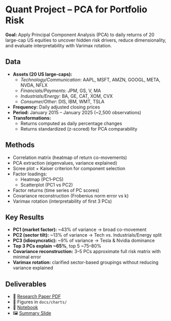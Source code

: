 # Quant Project – PCA for Portfolio Risk

**Goal:** Apply Principal Component Analysis (PCA) to daily returns of 20 large-cap US equities to uncover hidden risk drivers, reduce dimensionality, and evaluate interpretability with Varimax rotation.

## Data
- **Assets (20 US large-caps):**
  - *Technology/Communication*: AAPL, MSFT, AMZN, GOOGL, META, NVDA, NFLX
  - *Financials/Payments*: JPM, GS, V, MA
  - *Industrials/Energy*: BA, GE, CAT, XOM, CVX
  - *Consumer/Other*: DIS, IBM, WMT, TSLA
- **Frequency:** Daily adjusted closing prices
- **Period:** January 2015 – January 2025 (\~2,500 observations)
- **Transformations:**
  - Returns computed as daily percentage changes
  - Returns standardized (z-scored) for PCA comparability

## Methods

- Correlation matrix (heatmap of return co-movements)
- PCA extraction (eigenvalues, variance explained)
- Scree plot + Kaiser criterion for component selection
- Factor loadings:
  - Heatmap (PC1–PC5)
  - Scatterplot (PC1 vs PC2)
- Factor returns (time series of PC scores)
- Covariance reconstruction (Frobenius norm error vs k)
- Varimax rotation (interpretability of first 3 PCs)

## Key Results

- **PC1 (market factor):** \~43% of variance → broad co-movement
- **PC2 (sector tilt):** \~13% of variance → Tech vs. Industrials/Energy split
- **PC3 (idiosyncratic):** \~9% of variance → Tesla & Nvidia dominance
- **Top 3 PCs explain \~65%**, top 5 \~75–80%
- **Covariance reconstruction:** 3–5 PCs approximate full risk matrix with minimal error
- **Varimax rotation:** clarified sector-based groupings without reducing variance explained

## Deliverables

* 📑 [Research Paper PDF](docs/pca_portfolio_risk.pdf)
* 📸 Figures in `docs/charts/`
* 📂 [Notebook](notebooks/pca_portfolio_risk.ipynb)
* 🖼️ [Summary Slide](docs/pca_portfolio_risk.png)
